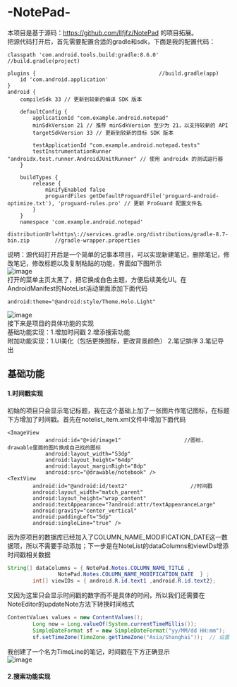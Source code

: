 # -NotePad-
本项目是基于源码：https://github.com/llfjfz/NotePad 的项目拓展。<br>把源代码打开后，首先需要配置合适的gradle和sdk，下面是我的配置代码：<br>
```
classpath 'com.android.tools.build:gradle:8.6.0'    //build.gradle(project)
```
```
plugins {                                       //build.gradle(app)
    id 'com.android.application'
}
android {
    compileSdk 33 // 更新到较新的编译 SDK 版本

    defaultConfig {
        applicationId "com.example.android.notepad"
        minSdkVersion 21 // 推荐 minSdkVersion 至少为 21，以支持较新的 API
        targetSdkVersion 33 // 更新到较新的目标 SDK 版本

        testApplicationId "com.example.android.notepad.tests"
        testInstrumentationRunner "androidx.test.runner.AndroidJUnitRunner" // 使用 androidx 的测试运行器
    }

    buildTypes {
        release {
            minifyEnabled false
            proguardFiles getDefaultProguardFile('proguard-android-optimize.txt'), 'proguard-rules.pro' // 更新 ProGuard 配置文件名
        }
    }
    namespace 'com.example.android.notepad'
```
```
distributionUrl=https\://services.gradle.org/distributions/gradle-8.7-bin.zip        //gradle-wrapper.properties
```
说明：源代码打开后是一个简单的记事本项目，可以实现新建笔记，删除笔记，修改笔记，修改标题以及复制粘贴的功能，界面如下图所示<br> ![image](https://github.com/fjnu-xyn/-NotePad-/blob/main/app/src/main/res/drawable/origin.jpg)
<br>打开的菜单主页太黑了，把它换成白色主题，方便后续美化UI。在AndroidManifest的NoteList活动里面添加下面代码<br>
```
android:theme="@android:style/Theme.Holo.Light"
```
![image](https://github.com/fjnu-xyn/-NotePad-/blob/main/app/src/main/res/drawable/a.png)
<br>接下来是项目的具体功能的实现<br>基础功能实现：1.增加时间戳  2.增添搜索功能<br>附加功能实现：1.UI美化（包括更换图标，更改背景颜色） 2.笔记排序  3.笔记导出<br>
## 基础功能   
#### 1.时间戳实现
初始的项目只会显示笔记标题，我在这个基础上加了一张图片作笔记图标，在标题下方增加了时间戳。首先在notelist_item.xml文件中增加下面代码
```
<ImageView
            android:id="@+id/image1"                    //图标，drawable里面的图片换成自己找的图标
            android:layout_width="53dp"
            android:layout_height="64dp"
            android:layout_marginRight="8dp"
            android:src="@drawable/notebook" />
<TextView
        android:id="@android:id/text2"                    //时间戳
        android:layout_width="match_parent"
        android:layout_height="wrap_content"
        android:textAppearance="?android:attr/textAppearanceLarge"
        android:gravity="center_vertical"
        android:paddingLeft="5dp"
        android:singleLine="true" />
```
因为原项目的数据库已经加入了COLUMN_NAME_MODIFICATION_DATE这一数据项，所以不需要手动添加；下一步是在NoteList的dataColumns和viewIDs增添时间戳相关数据
```Java
String[] dataColumns = { NotePad.Notes.COLUMN_NAME_TITLE ,
                NotePad.Notes.COLUMN_NAME_MODIFICATION_DATE  } ;
        int[] viewIDs = { android.R.id.text1 ,android.R.id.text2};
```
又因为这里只会显示时间戳的数字而不是具体的时间，所以我们还需要在NoteEditor的updateNote方法下转换时间格式
```Java
ContentValues values = new ContentValues();
        Long now = Long.valueOf(System.currentTimeMillis());
        SimpleDateFormat sf = new SimpleDateFormat("yy/MM/dd HH:mm");
        sf.setTimeZone(TimeZone.getTimeZone("Asia/Shanghai"));  // 设置时区为上海时间（东八区）
```
我创建了一个名为TimeLine的笔记，时间戳在下方正确显示<br>
![image](https://github.com/fjnu-xyn/-NotePad-/blob/main/app/src/main/res/drawable/b.png)<br>
#### 2.搜索功能实现
